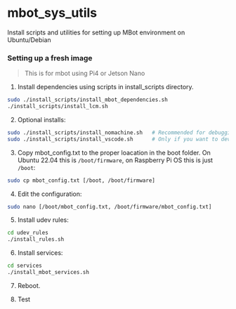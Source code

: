 # mbot_sys_utils
Install scripts and utilities for setting up MBot environment on Ubuntu/Debian

### Setting up a fresh image ###
> This is for mbot using Pi4 or Jetson Nano

1. Install dependencies using scripts in install_scripts directory.
```bash
sudo ./install_scripts/install_mbot_dependencies.sh
./install_scripts/install_lcm.sh
```

2. Optional installs:
```bash
sudo ./install_scripts/install_nomachine.sh   # Recommended for debugging.
sudo ./install_scripts/install_vscode.sh      # Only if you want to develop on the Pi.
```

3. Copy mbot_config.txt to the proper loacation in the boot folder. On Ubuntu 22.04 this is `/boot/firmware`, on Raspberry Pi OS this is just `/boot`:
```bash
sudo cp mbot_config.txt [/boot, /boot/firmware]
```

4. Edit the configuration:
```bash
sudo nano [/boot/mbot_config.txt, /boot/firmware/mbot_config.txt]
```

5. Install udev rules:
```bash
cd udev_rules
./install_rules.sh
```

6. Install services:
```bash
cd services
./install_mbot_services.sh
```

7. Reboot.

8. Test

